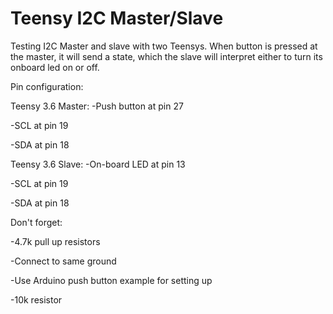 # Teensy I2C Master/Slave
Testing I2C Master and slave with two Teensys. When button is pressed at the master, it will send a state, which the slave will interpret either to turn its onboard led on or off.

Pin configuration:

Teensy 3.6 Master:
-Push button at pin 27

-SCL at pin 19

-SDA at pin 18



Teensy 3.6 Slave:
-On-board LED at pin 13

-SCL at pin 19

-SDA at pin 18


Don't forget:

-4.7k pull up resistors

-Connect to same ground

-Use Arduino push button example for setting up 

  -10k resistor
  
